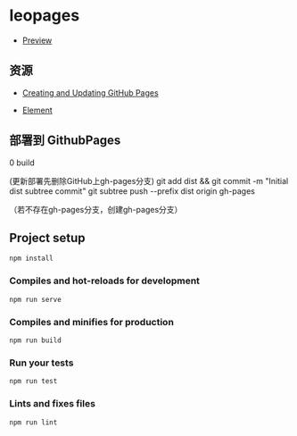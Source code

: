 # leopages
- [Preview](https://leoooy.github.io/LeoPages/#/)
## 资源
- [Creating and Updating GitHub Pages](https://bytefish.de/blog/github_pages/)

- [Element](http://element-cn.eleme.io/#/zh-CN/component/layout)

## 部署到 GithubPages
0 build 

(更新部署先删除GitHub上gh-pages分支)
git add dist && git commit -m "Initial dist subtree commit"
git subtree push --prefix dist origin gh-pages

（若不存在gh-pages分支，创建gh-pages分支）



## Project setup
```
npm install
```

### Compiles and hot-reloads for development
```
npm run serve
```

### Compiles and minifies for production
```
npm run build
```

### Run your tests
```
npm run test
```

### Lints and fixes files
```
npm run lint
```
